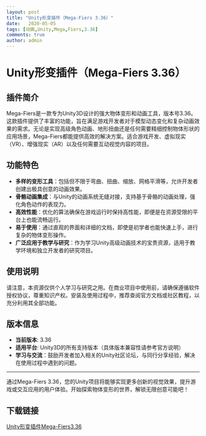 ```yaml
---
layout: post
title: "Unity形变插件（Mega-Fiers 3.36）"
date:   2020-05-05
tags: [动画,Unity,Mega,Fiers,3.36]
comments: true
author: admin
---
```

# Unity形变插件（Mega-Fiers 3.36）

## 插件简介

Mega-Fiers是一款专为Unity3D设计的强大物体变形和动画工具，版本号3.36。这款插件提供了丰富的功能，旨在满足游戏开发者对于模型动态变化和复杂动画效果的需求。无论是实现高级角色动画、地形扭曲还是任何需要精细控制物体形状的应用场景，Mega-Fiers都能提供高效的解决方案。适合游戏开发、虚拟现实（VR）、增强现实（AR）以及任何需要互动视觉内容的项目。

## 功能特色

- **多样的变形工具**：包括但不限于弯曲、扭曲、缩放、网格平滑等，允许开发者创建出极具创意的动画效果。
- **骨骼动画集成**：与Unity的动画系统无缝对接，支持基于骨骼的动画处理，强化角色动作的表现力。
- **高效性能**：优化的算法确保在游戏运行时保持高性能，即便是在资源受限的平台上也能流畅运行。
- **易于使用**：通过直观的界面和详细的文档，即使是初学者也能快速上手，进行复杂的物体变形操作。
- **广泛应用于教学与研究**：作为学习Unity高级动画技术的宝贵资源，适用于教学环境和独立开发者的研究项目。

## 使用说明

请注意，本资源仅供个人学习与研究之用。在商业项目中使用前，请确保遵循软件授权协议，尊重知识产权。安装及使用过程中，推荐查阅官方文档或社区教程，以充分利用其全部功能。

## 版本信息

- **当前版本**: 3.36
- **适用平台**: Unity3D的所有支持版本（具体版本兼容性请参考官方说明）
- **学习与交流**：鼓励开发者加入相关的Unity社区论坛，与同行分享经验，解决在使用过程中遇到的问题。

---

通过Mega-Fiers 3.36，您的Unity项目将能够实现更多创新的视觉效果，提升游戏或交互应用的用户体验。开始探索物体变形的世界，解锁无限创意可能吧！

## 下载链接

[Unity形变插件Mega-Fiers3.36](https://pan.quark.cn/s/7b9c9b401a2b)